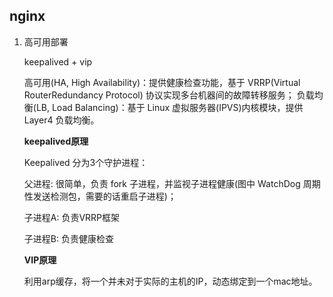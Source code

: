 ## nginx

1. 高可用部署
    
    keepalived + vip
    
    高可用(HA, High Availability)：提供健康检查功能，基于 VRRP(Virtual RouterRedundancy Protocol) 协议实现多台机器间的故障转移服务；
    负载均衡(LB, Load Balancing)：基于 Linux 虚拟服务器(IPVS)内核模块，提供 Layer4 负载均衡。
    
   **keepalived原理**
    
   Keepalived 分为3个守护进程：
    
   父进程: 很简单，负责 fork 子进程，并监视子进程健康(图中 WatchDog 周期性发送检测包，需要的话重启子进程)；
   
   子进程A: 负责VRRP框架
   
   子进程B: 负责健康检查
   
    
   **VIP原理**
    
   利用arp缓存，将一个并未对于实际的主机的IP，动态绑定到一个mac地址。
